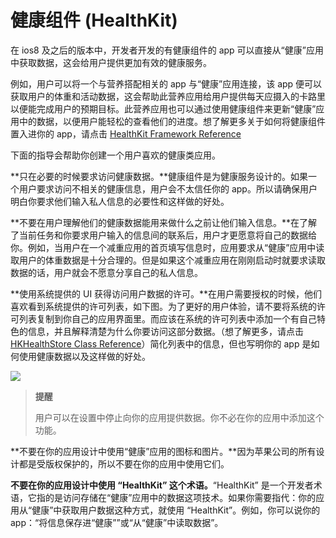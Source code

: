 # 健康组件 (HealthKit)

在 ios8 及之后的版本中，开发者开发的有健康组件的 app 可以直接从“健康”应用中获取数据，这会给用户提供更加有效的健康服务。

例如，用户可以将一个与营养搭配相关的 app 与“健康”应用连接，该 app 便可以获取用户的体重和活动数据，这会帮助此营养应用给用户提供每天应摄入的卡路里以便能完成用户的预期目标。此营养应用也可以通过使用健康组件来更新“健康”应用中的数据，以便用户能轻松的查看他们的进度。想了解更多关于如何将健康组件置入进你的 app，请点击 [HealthKit Framework Reference](https://developer.apple.com/library/ios/documentation/HealthKit/Reference/HealthKit_Framework/index.html#//apple_ref/doc/uid/TP40014707)

下面的指导会帮助你创建一个用户喜欢的健康类应用。

**只在必要的时候要求访问健康数据。**健康组件是为健康服务设计的。如果一个用户要求访问不相关的健康信息，用户会不太信任你的 app。所以请确保用户明白你要求他们输入私人信息的必要性和这样做的好处。

**不要在用户理解他们的健康数据能用来做什么之前让他们输入信息。**在了解了当前任务和你要求用户输入的信息间的联系后，用户才更愿意将自己的数据给你。例如，当用户在一个减重应用的首页填写信息时，应用要求从“健康”应用中读取用户的体重数据是十分合理的。但是如果这个减重应用在刚刚启动时就要求读取数据的话，用户就会不愿意分享自己的私人信息。

**使用系统提供的 UI 获得访问用户数据的许可。**在用户需要授权的时候，他们喜欢看到系统提供的许可列表，如下图。为了更好的用户体验，请不要将系统的许可列表复制到你自己的应用界面里。而应该在系统的许可列表中添加一个有自己特色的信息，并且解释清楚为什么你要访问这部分数据。（想了解更多，请点击 [HKHealthStore Class Reference](https://developer.apple.com/library/ios/documentation/HealthKit/Reference/HKHealthStore_Class/index.html#//apple_ref/doc/uid/TP40014708)）简化列表中的信息，但也写明你的 app 是如何使用健康数据以及这样做的好处。

![](images/healthkit_system_ui_2x.png)

> **提醒**
> 
> 用户可以在设置中停止向你的应用提供数据。你不必在你的应用中添加这个功能。

**不要在你的应用设计中使用“健康”应用的图标和图片。**因为苹果公司的所有设计都是受版权保护的，所以不要在你的应用中使用它们。

**不要在你的应用设计中使用 “HealthKit” 这个术语。**“HealthKit” 是一个开发者术语，它指的是访问存储在“健康”应用中的数据这项技术。如果你需要指代：你的应用从“健康”中获取用户数据这种方式，就使用 “HealthKit”。例如，你可以说你的 app：“将信息保存进“健康””或“从“健康”中读取数据”。